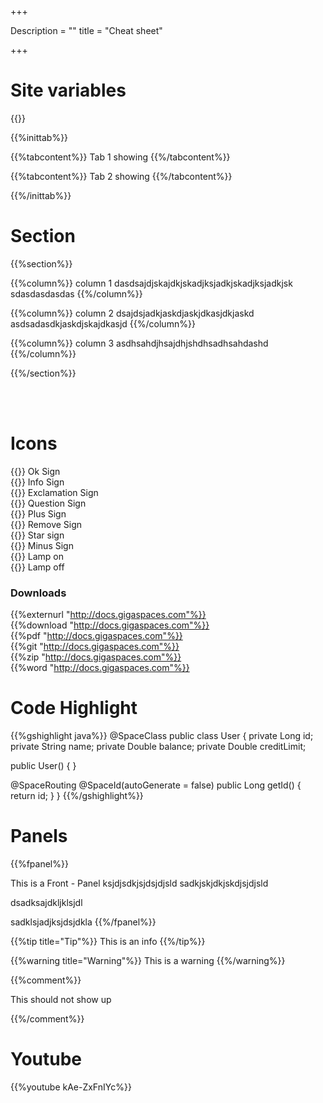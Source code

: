 +++

Description = ""
title = "Cheat sheet"

+++

# Site variables

 
{{<latestxaprelease>}}



{{%inittab%}}

{{%tabcontent%}}
Tab 1 showing
{{%/tabcontent%}}

{{%tabcontent%}}
Tab 2 showing
{{%/tabcontent%}}

{{%/inittab%}}

# Section

{{%section%}}

{{%column%}}
column 1 dasdsajdjskajdkjskadjksjadkjskadjksjadkjsk
sdasdasdasdas
{{%/column%}}


{{%column%}}
column 2 dsajdsjadkjaskdjaskjdkasjdkjaskd
asdsadasdkjaskdjskajdkasjd
{{%/column%}}

{{%column%}}
column 3
asdhsahdjhsajdhjshdhsadhsahdashd
{{%/column%}}

{{%/section%}}


<br><br>

# Icons

{{<oksign>}} Ok Sign<br>
{{<infosign>}} Info Sign<br>
{{<exclamation>}} Exclamation Sign<br>
{{<question>}} Question Sign<br>
{{<plus>}} Plus Sign<br>
{{<remove>}} Remove Sign<br>
{{<star>}} Star sign<br>
{{<minus>}} Minus Sign<br>
{{<lampon>}} Lamp on<br>
{{<lampoff>}} Lamp off<br>


### Downloads

{{%externurl  "http://docs.gigaspaces.com"%}}<br>
{{%download  "http://docs.gigaspaces.com"%}}<br>
{{%pdf  "http://docs.gigaspaces.com"%}}<br>
{{%git  "http://docs.gigaspaces.com"%}}<br>
{{%zip  "http://docs.gigaspaces.com"%}}<br>
{{%word "http://docs.gigaspaces.com"%}}



# Code Highlight

{{%gshighlight java%}}
@SpaceClass
public class User {
  private Long id;
  private String name;
  private Double balance;
  private Double creditLimit;
 
  public User() {
  }

  @SpaceRouting
  @SpaceId(autoGenerate = false)
  public Long getId() {
	return id;
  }
}
{{%/gshighlight%}}

 


# Panels 


{{%fpanel%}}

This is a Front - Panel
ksjdjsdkjsjdsjdjsld
sadkjskjdkjskdjsjdjsld

dsadksajdkljklsjdl

sadklsjadjksjdsjdkla
{{%/fpanel%}}



{{%tip title="Tip"%}}
This is an info 
{{%/tip%}}


{{%warning title="Warning"%}}
This is a warning
{{%/warning%}}


{{%comment%}}

This should not show up 

{{%/comment%}}
 
 

# Youtube

{{%youtube kAe-ZxFnIYc%}}